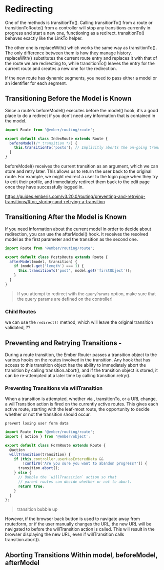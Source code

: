 # Redirecting

One of the methods is transitionTo(). Calling transitionTo() from a route or transitionToRoute() from a controller will stop any transitions currently in progress and start a new one, functioning as a redirect. transitionTo() behaves exactly like the LinkTo helper.

The other one is replaceWith() which works the same way as transitionTo(). The only difference between them is how they manage history. replaceWith() substitutes the current route entry and replaces it with that of the route we are redirecting to, while transitionTo() leaves the entry for the current route and creates a new one for the redirection.

If the new route has dynamic segments, you need to pass either a model or an identifier for each segment.

## Transitioning Before the Model is Known

Since a route's beforeModel() executes before the model() hook, it's a good place to do a redirect if you don't need any information that is contained in the model.

```js
import Route from '@ember/routing/route';

export default class IndexRoute extends Route {
  beforeModel(/* transition */) {
    this.transitionTo('posts'); // Implicitly aborts the on-going transition.
  }
}
```

beforeModel() receives the current transition as an argument, which we can store and retry later. This allows us to return the user back to the original route. For example, we might redirect a user to the login page when they try to edit their profile, and immediately redirect them back to the edit page once they have successfully logged in.

<https://guides.emberjs.com/v3.20.0/routing/preventing-and-retrying-transitions/#toc_storing-and-retrying-a-transition>

## Transitioning After the Model is Known

If you need information about the current model in order to decide about redirection, you can use the afterModel() hook. It receives the resolved model as the first parameter and the transition as the second one.

```js
import Route from '@ember/routing/route';

export default class PostsRoute extends Route {
  afterModel(model, transition) {
    if (model.get('length') === 1) {
      this.transitionTo('post', model.get('firstObject'));
    }
  }
}
```

> If you attempt to redirect with the `queryParams` option, make sure that the query params are defined on the controller!

### Child Routes

we can use the `redirect()` method, which will leave the original transition validated, ??

## Preventing and Retrying Transitions -

During a route transition, the Ember Router passes a transition object to the various hooks on the routes involved in the transition. Any hook that has access to this transition object has the ability to immediately abort the transition by calling transition.abort(), and if the transition object is stored, it can be re-attempted at a later time by calling transition.retry().

### Preventing Transitions via willTransition

When a transition is attempted, whether via <LinkTo />, transitionTo, or a URL change, a willTransition action is fired on the currently active routes. This gives each active route, starting with the leaf-most route, the opportunity to decide whether or not the transition should occur.

`prevent losing user form data`

```js
import Route from '@ember/routing/route';
import { action } from '@ember/object';

export default class FormRoute extends Route {
  @action
  willTransition(transition) {
    if (this.controller.userHasEnteredData &&
        !confirm('Are you sure you want to abandon progress?')) {
      transition.abort();
    } else {
      // Bubble the `willTransition` action so that
      // parent routes can decide whether or not to abort.
      return true;
    }
  }
};
```

> transition bubble up

However, if the browser back button is used to navigate away from route:form, or if the user manually changes the URL, the new URL will be navigated to before the willTransition action is called. This will result in the browser displaying the new URL, even if willTransition calls transition.abort().

## Aborting Transitions Within model, beforeModel, afterModel
